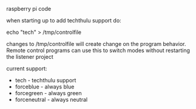 raspberry pi code

when starting up to add techthulu support do:

echo "tech" > /tmp/controlfile

changes to /tmp/controlfile will create change on the program behavior. Remote control programs can use this to switch modes without restarting the listener project

current support:

 * tech - techthulu support
 * forceblue - always blue
 * forcegreen - always green
 * forceneutral - always neutral
